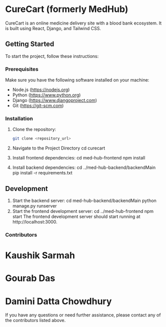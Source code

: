 # CureCart (formerly MedHub)

CureCart is an online medicine delivery site with a blood bank ecosystem. It is built using React, Django, and Tailwind CSS.

## Getting Started

To start the project, follow these instructions:

### Prerequisites

Make sure you have the following software installed on your machine:

- Node.js (https://nodejs.org)
- Python (https://www.python.org)
- Django (https://www.djangoproject.com)
- Git (https://git-scm.com)

### Installation

1. Clone the repository:

   ```bash
   git clone <repository_url>
2. Navigate to the Project Directory
   cd curecart
3. Install frontend dependencies:
   cd med-hub-frontend
   npm install
4. Install backend dependencies:
   cd ../med-hub-backend/backendMain
   pip install -r requirements.txt

## Development
1. Start the backend server:
   cd med-hub-backend/backendMain
   python manage.py runserver
2. Start the frontend development server:
   cd ../med-hub-frontend
   npm start
The frontend development server should start running at http://localhost:3000.

### Contributors
 # Kaushik Sarmah
 # Gourab Das
 # Damini Datta Chowdhury

If you have any questions or need further assistance, please contact any of the contributors listed above.
